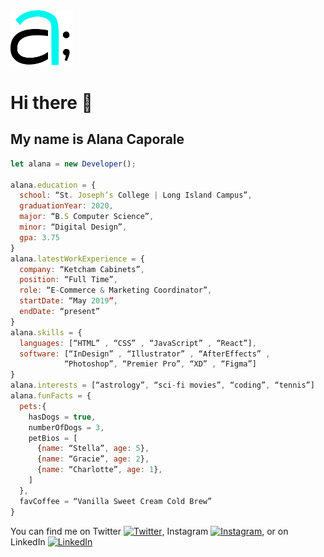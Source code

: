 
<img src="https://github.com/alanacapcreates/acc-portfolio/blob/main/img/ACC-small-lightmode.svg" width="100px">

# Hi there 👋

## My name is Alana Caporale

```javascript
let alana = new Developer();

alana.education = {
  school: “St. Joseph’s College | Long Island Campus”,
  graduationYear: 2020,
  major: “B.S Computer Science”,
  minor: “Digital Design”,
  gpa: 3.75
}
alana.latestWorkExperience = {
  company: “Ketcham Cabinets”,
  position: “Full Time”,
  role: “E-Commerce & Marketing Coordinator”,
  startDate: “May 2019”,
  endDate: “present”
}
alana.skills = {
  languages: [“HTML” , “CSS” , “JavaScript” , “React”],
  software: [“InDesign” , “Illustrator” , “AfterEffects” ,
            “Photoshop”, “Premier Pro”, “XD” , “Figma”]
}
alana.interests = [“astrology”, “sci-fi movies”, “coding”, “tennis”]
alana.funFacts = {
  pets:{
    hasDogs = true,
    numberOfDogs = 3,
    petBios = [
      {name: “Stella”, age: 5},
      {name: “Gracie”, age: 2},
      {name: “Charlotte”, age: 1},
    ]
  },
  favCoffee = “Vanilla Sweet Cream Cold Brew”
}

```
You can find me on Twitter [![Twitter][1.2]][1], Instagram [![Instagram][3.2]][3], or on LinkedIn [![LinkedIn][2.2]][2]

<!-- Icons -->

[1.2]: https://abs.twimg.com/favicons/twitter.2.ico
[2.2]: https://static-exp1.licdn.com/sc/h/3loy7tajf3n0cho89wgg0fjre
[3.2]: https://instagram.com/static/images/ico/favicon.ico/36b3ee2d91ed.ico
<!-- Links to your social media accounts -->

[1]: https://twitter.com/alanacapcreates
[2]: https://www.linkedin.com/in/alanacaporale/
[3]: https://www.instagram.com/alanacap.creates/
<!--
**alanacapcreates/alanacapcreates** is a ✨ _special_ ✨ repository because its `README.md` (this file) appears on your GitHub profile.

Here are some ideas to get you started:

- 🔭 I’m currently working on ...
- 🌱 I’m currently learning ...
- 👯 I’m looking to collaborate on ...
- 🤔 I’m looking for help with ...
- 💬 Ask me about ...
- 📫 How to reach me: ...
- 😄 Pronouns: ...
- ⚡ Fun fact: ...
-->
